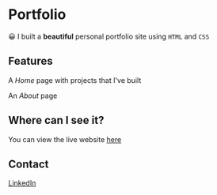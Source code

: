 # Portfolio

:grinning:	 I built a **beautiful** personal portfolio site using `HTML` and `CSS`

## Features
A _Home_ page with projects that I've built

An _About_ page

## Where can I see it?
You can view the live website [here](https://pages.github.com/)

## Contact

[LinkedIn](https://www.linkedin.com/in/kailiearbeau/)

